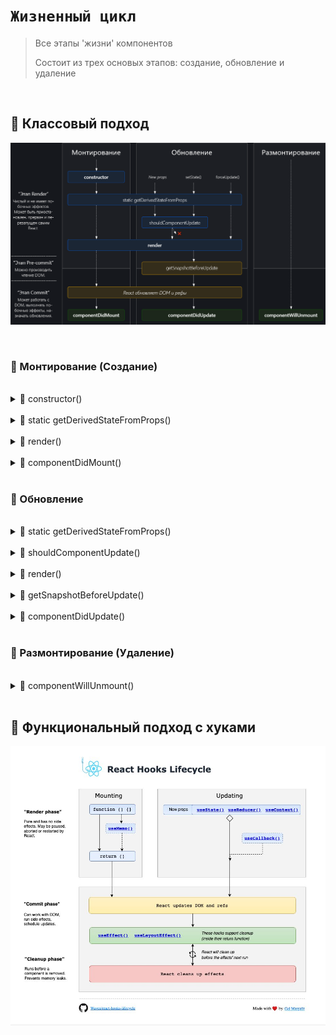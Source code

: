 # `Жизненный цикл`
> Все этапы 'жизни' компонентов
> 
> Состоит из трех основых этапов: создание, обновление и удаление


<br>

## 🚩 Классовый подход


<a href="https://projects.wojtekmaj.pl/react-lifecycle-methods-diagram/"><img src="./img/1.png" style="width: 700px"></a>

<br>

### 🔴 Монтирование (Создание)

<br>

<details>
<summary>🔹 constructor()</summary>
<br>
👉 При СОЗДАНИИ компонента. В нем обычно инициализируются начальные значения состояния и привязываются обработчики событий   
</details>

<br>

<details>
<summary>🔹 static getDerivedStateFromProps()</summary>
<br>
👉 Перед РЕНДЕРИНГОМ компонента и позволяет обновить состояние на основе новых свойств (props)   
</details>

<br>

<details>
<summary>🔹 render()</summary>
 <br>
👉 Этот метод обязателен и отвечает за возврат JSX, который будет отображен в DOM 
</details>

<br>

<details>
<summary>🔹 componentDidMount()</summary>
   <br>
👉 Сразу после вставки компонента в DOM
 
 <br>
 <br>
  
❗ Здесь можно выполнять запросы к серверу, устанавливать подписки на события и выполнять другие побочные эффекты  
</details>

<br>

### 🔴 Обновление

<br>

<details>
<summary>🔹 static getDerivedStateFromProps()</summary>
<br>
👉 Вызывается при обновлении, чтобы обновить состояние на основе новых свойств 
</details>

<br>

<details>
<summary>🔹 shouldComponentUpdate()</summary>
<br>
👉 Вызывается перед рендерингом компонента и определяет, следует ли перерисовывать компонент   
</details>

<br>

<details>
<summary>🔹 render()</summary>
 <br>
👉 Перерисовывается на основе новых данных
</details>

<br>

<details>
<summary>🔹 getSnapshotBeforeUpdate()</summary>
   <br>
👉 Вызывается перед тем, как обновленный компонент будет вставлен в DOM
</details>

<br>

<details>
<summary>🔹 componentDidUpdate()</summary>
   <br>
👉 После обновления компонента и позволяет выполнять побочные эффекты после перерисовки
</details>

<br>

### 🔴 Размонтирование (Удаление)

<br>

<details>
<summary>🔹 componentWillUnmount()</summary>
<br>
👉 Вызывается перед удалением компонента из DOM

 <br>
 <br>
  
❗ Здесь можно очищать ресурсы, прекращать подписки и выполнять другие завершающие действия
</details>





<br>

## 🚩 Функциональный подход с хуками


<img src="./img/2.jpg" style="width: 800px">
